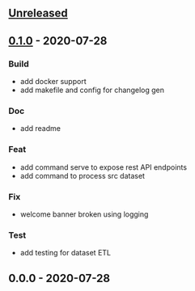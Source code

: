 <a name="unreleased"></a>
## [Unreleased]


<a name="0.1.0"></a>
## [0.1.0] - 2020-07-28
### Build
- add docker support
- add makefile and config for changelog gen

### Doc
- add readme

### Feat
- add command serve to expose  rest API endpoints
- add command to process src dataset

### Fix
- welcome banner broken using logging

### Test
- add testing for dataset ETL


<a name="0.0.0"></a>
## 0.0.0 - 2020-07-28

[Unreleased]: https://github.com/noandrea/plz/compare/0.1.0...HEAD
[0.1.0]: https://github.com/noandrea/plz/compare/0.0.0...0.1.0
